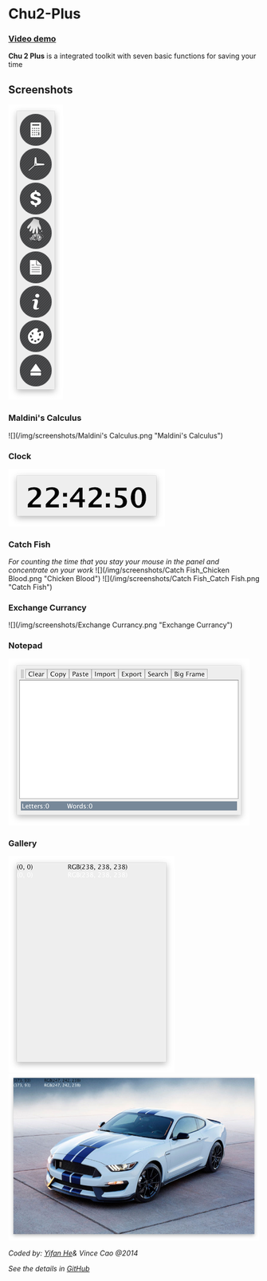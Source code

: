 # Chu2-Plus

### [Video demo](https://youtu.be/EfGZkrhv958 "Vball")

**Chu 2 Plus** is a integrated toolkit with seven basic functions for saving your time

## Screenshots ##
![](/img/screenshots/Main.png "Main Interface")

### Maldini's Calculus ###
![](/img/screenshots/Maldini's Calculus.png "Maldini's Calculus")

### Clock ###
![](/img/screenshots/Clock.png "Clock")

### Catch Fish ###
*For counting the time that you stay your mouse in the panel and concentrate on your work*
![](/img/screenshots/Catch Fish_Chicken Blood.png "Chicken Blood")
![](/img/screenshots/Catch Fish_Catch Fish.png "Catch Fish")

### Exchange Currancy ###
![](/img/screenshots/Exchange Currancy.png "Exchange Currancy")

### Notepad ###
![](/img/screenshots/Notepad.png "Notepad")

### Gallery ###
![](/img/screenshots/Gallery.png "Gallery")
![](/img/screenshots/Gallery_demo.png "Gallery_demo")

*Coded by: [Yifan He](http://malmal.applinzi.com "Maldini Yifan He")& Vince Cao @2014*

*See the details in [GitHub](https://github.com/vincecao/Chu2-Plus "GitHub")*
